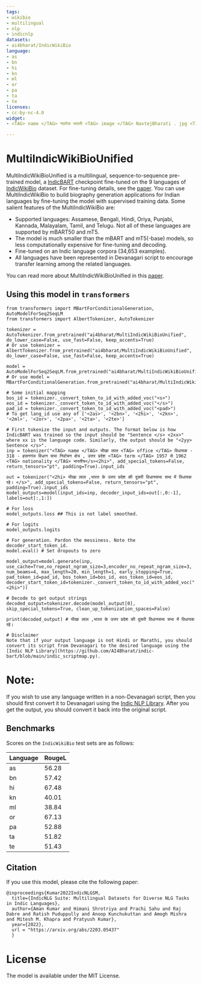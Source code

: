 ```yaml
---
tags:
- wikibio
- multilingual
- nlp
- indicnlp
datasets:
- ai4bharat/IndicWikiBio
language:
- as
- bn
- hi
- kn
- ml
- or
- pa
- ta
- te
licenses:
- cc-by-nc-4.0
widget:
- <TAG> name </TAG> नवतेज भारती <TAG> image </TAG> NavtejBharati . jpg <TAG> birth name </TAG> नवतेज <TAG> birth date </TAG> 1938 <TAG> birth place </TAG> रोडे , भारतीय पंजाब , भारत । पंजाब <TAG> occupation </TAG> लेखक , कवि <TAG> nationality </TAG> कैनेडा । कैनेडियन <TAG> ethnicity </TAG> पंजाबी लोक । पंजाबी </s> <2hi>

---
```


# MultiIndicWikiBioUnified

MultiIndicWikiBioUnified is a multilingual, sequence-to-sequence pre-trained model, a [IndicBART](https://huggingface.co/ai4bharat/IndicBART) checkpoint fine-tuned on the 9 languages of [IndicWikiBio](https://huggingface.co/datasets/ai4bharat/IndicWikiBio) dataset. For fine-tuning details,
see the [paper](https://arxiv.org/abs/2203.05437). You can use MultiIndicWikiBio to build biography generation applications for Indian languages by fine-tuning the model with supervised training data. Some salient features of the MultiIndicWikiBio are:

<ul>
<li >Supported languages: Assamese, Bengali, Hindi, Oriya, Punjabi, Kannada, Malayalam, Tamil, and Telugu. Not all of these languages are supported by mBART50 and mT5. </li>
<li >The model is much smaller than the mBART and mT5(-base) models, so less computationally expensive for fine-tuning and decoding. </li>
<li> Fine-tuned on an Indic language corpora (34,653 examples). </li>
<li> All languages have been represented in Devanagari script to encourage transfer learning among the related languages. </li>
</ul>

You can read more about MultiIndicWikiBioUnified in this <a href="https://arxiv.org/abs/2203.05437">paper</a>.


## Using this model in `transformers`

```
from transformers import MBartForConditionalGeneration, AutoModelForSeq2SeqLM
from transformers import AlbertTokenizer, AutoTokenizer

tokenizer = AutoTokenizer.from_pretrained("ai4bharat/MultiIndicWikiBioUnified", do_lower_case=False, use_fast=False, keep_accents=True)
# Or use tokenizer = AlbertTokenizer.from_pretrained("ai4bharat/MultiIndicWikiBioUnified", do_lower_case=False, use_fast=False, keep_accents=True)

model = AutoModelForSeq2SeqLM.from_pretrained("ai4bharat/MultiIndicWikiBioUnified")
# Or use model = MBartForConditionalGeneration.from_pretrained("ai4bharat/MultiIndicWikiBioUnified")

# Some initial mapping
bos_id = tokenizer._convert_token_to_id_with_added_voc("<s>")
eos_id = tokenizer._convert_token_to_id_with_added_voc("</s>")
pad_id = tokenizer._convert_token_to_id_with_added_voc("<pad>")
# To get lang_id use any of ['<2as>', '<2bn>', '<2hi>', '<2kn>', '<2ml>', '<2or>', '<2pa>', '<2ta>', '<2te>']

# First tokenize the input and outputs. The format below is how IndicBART was trained so the input should be "Sentence </s> <2xx>" where xx is the language code. Similarly, the output should be "<2yy> Sentence </s>". 
inp = tokenizer("<TAG> name </TAG> भीखा लाल <TAG> office </TAG> विधायक - 318 - हसनगंज विधान सभा निर्वाचन क्षेत्र , उत्तर प्रदेश <TAG> term </TAG> 1957 से 1962 <TAG> nationality </TAG> भारतीय</s><2hi>", add_special_tokens=False, return_tensors="pt", padding=True).input_ids 

out = tokenizer("<2hi> भीखा लाल ,भारत के उत्तर प्रदेश की दूसरी विधानसभा सभा में विधायक रहे। </s>", add_special_tokens=False, return_tensors="pt", padding=True).input_ids 
model_outputs=model(input_ids=inp, decoder_input_ids=out[:,0:-1], labels=out[:,1:])

# For loss
model_outputs.loss ## This is not label smoothed.

# For logits
model_outputs.logits

# For generation. Pardon the messiness. Note the decoder_start_token_id.
model.eval() # Set dropouts to zero

model_output=model.generate(inp, use_cache=True,no_repeat_ngram_size=3,encoder_no_repeat_ngram_size=3, num_beams=4, max_length=20, min_length=1, early_stopping=True, pad_token_id=pad_id, bos_token_id=bos_id, eos_token_id=eos_id, decoder_start_token_id=tokenizer._convert_token_to_id_with_added_voc("<2hi>"))

# Decode to get output strings
decoded_output=tokenizer.decode(model_output[0], skip_special_tokens=True, clean_up_tokenization_spaces=False)

print(decoded_output) # भीखा लाल ,भारत के उत्तर प्रदेश की दूसरी विधानसभा सभा में विधायक रहे।

# Disclaimer
Note that if your output language is not Hindi or Marathi, you should convert its script from Devanagari to the desired language using the [Indic NLP Library](https://github.com/AI4Bharat/indic-bart/blob/main/indic_scriptmap.py).
```
# Note:
If you wish to use any language written in a non-Devanagari script, then you should first convert it to Devanagari using the <a href="https://github.com/anoopkunchukuttan/indic_nlp_library">Indic NLP Library</a>. After you get the output, you should convert it back into the original script.

## Benchmarks

Scores on the `IndicWikiBio` test sets are as follows:

Language | RougeL
---------|----------------------------
as | 56.28
bn | 57.42
hi | 67.48
kn | 40.01
ml | 38.84
or | 67.13
pa | 52.88
ta | 51.82
te | 51.43



## Citation

If you use this model, please cite the following paper:
```
@inproceedings{Kumar2022IndicNLGSM,
  title={IndicNLG Suite: Multilingual Datasets for Diverse NLG Tasks in Indic Languages},
  author={Aman Kumar and Himani Shrotriya and Prachi Sahu and Raj Dabre and Ratish Puduppully and Anoop Kunchukuttan and Amogh Mishra and Mitesh M. Khapra and Pratyush Kumar},
  year={2022},
  url = "https://arxiv.org/abs/2203.05437"
  }
```
# License
The model is available under the MIT License.